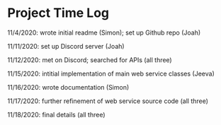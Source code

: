 # Project Time Log

11/4/2020: wrote initial readme (Simon); set up Github repo (Joah)

11/11/2020: set up Discord server (Joah)

11/12/2020: met on Discord; searched for APIs (all three)

11/15/2020: intitial implementation of main web service classes (Jeeva)

11/16/2020: wrote documentation (Simon)

11/17/2020: further refinement of web service source code (all three)

11/18/2020: final details (all three)


